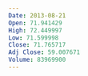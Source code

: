```yaml
---
Date: 2013-08-21
Open: 71.941429
High: 72.449997
Low: 71.599998
Close: 71.765717
Adj Close: 59.007671
Volume: 83969900
---
```

